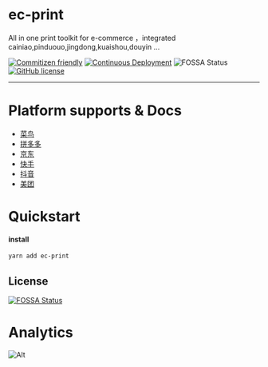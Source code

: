 # ec-print
All in one print toolkit for e-commerce ，integrated cainiao,pinduouo,jingdong,kuaishou,douyin ...

[![Commitizen friendly](https://img.shields.io/badge/commitizen-friendly-brightgreen.svg)](https://commitizen.github.io/cz-cli/)
[![Continuous Deployment](https://github.com/gavin-hao/ec-print/actions/workflows/cd.yml/badge.svg)](https://github.com/gavin-hao/ec-print/actions/workflows/cd.yml)
![FOSSA Status](https://app.fossa.com/api/projects/git%2Bgithub.com%2Fgavin-hao%2Fec-print.svg?type=shield)
[![GitHub license](https://img.shields.io/github/license/gavin-hao/ec-print)](https://github.com/gavin-hao/ec-print/blob/master/LICENSE)

---

# Platform supports & Docs
- [菜鸟](https://open.taobao.com/doc.htm?docId=107014&docType=1)
- [拼多多](https://open.pinduoduo.com/application/document/browse?idStr=3BBB4C229B6A8FCC)
- [京东](https://cloud.jdl.com/#/open-business-document/access-guide/157/54222)
- [快手](https://docs.qingque.cn/d/home/eZQA41D2h9LGUFaD26bC07e--?identityId=EmukFTnlEF#section=h.fspyixibo86k)
- [抖音](https://bytedance.feishu.cn/docx/doxcn1Q29qB2M3HKzjK5uaMbsMb)
- [美团](https://opendj.meituan.com/home/guide/bulkPurchasing/10721)
# Quickstart

#### install
```bash
yarn add ec-print
```

## License

[![FOSSA Status](https://app.fossa.com/api/projects/git%2Bgithub.com%2Fgavin-hao%2Fec-print.svg?type=large)](https://app.fossa.com/api/projects/git%2Bgithub.com%2Fgavin-hao%2Fec-print.svg?type=badge_large)
# Analytics
![Alt](https://repobeats.axiom.co/api/embed/37ddec86d454d3ce382cdcb4c5090417bfe57a09.svg "Repobeats analytics image")
